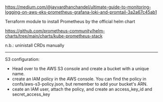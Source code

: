 https://medium.com/@jayvardhanchandel/ultimate-guide-to-monitoring-logging-on-aws-eks-prometheus-grafana-loki-and-promtail-3a2a67c45ab1

Terraform module to install Prometheus by the official helm chart 

https://github.com/prometheus-community/helm-charts/tree/main/charts/kube-prometheus-stack

n.b.: uninistall CRDs manually

------------------
S3 configuration:
- Head over to the AWS S3 console and create a bucket with a unique name. 
- create an IAM policy in the AWS console. You can find the policy in confs/aws-s3-policy.json, but remember to add your bucket's ARN.
- ceate an IAM user, attach the policy, and create an access_key_id and secret_access_key
